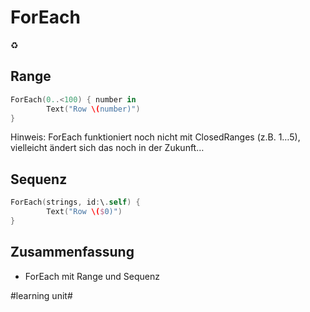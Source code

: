 # ForEach
♻️

## Range
```swift
ForEach(0..<100) { number in
        Text("Row \(number)")
}
```
 
Hinweis: ForEach funktioniert noch nicht mit ClosedRanges (z.B. 1…5), vielleicht ändert sich das noch in der Zukunft…

## Sequenz
```swift
ForEach(strings, id:\.self) {
        Text("Row \($0)")
}
```

## Zusammenfassung
- ForEach mit Range und Sequenz

#learning unit#